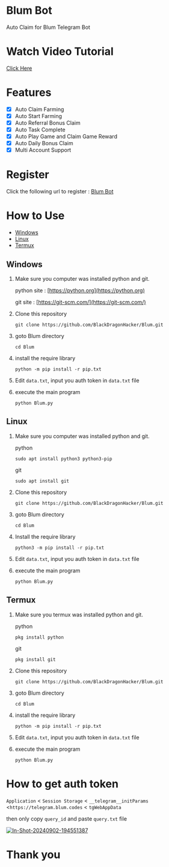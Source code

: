 # Blum Bot

Auto Claim for Blum Telegram Bot

# Watch Video Tutorial
[Click Here](https://youtu.be/SoN_U7EO2XQ)

# Features

- [x] Auto Claim Farming 
- [x] Auto Start Farming
- [x] Auto Referral Bonus Claim
- [x] Auto Task Complete
- [x] Auto Play Game and Claim Game Reward
- [x] Auto Daily Bonus Claim
- [x] Multi Account Support

# Register

Click the following url to register : [Blum Bot](https://t.me/blum/app?startapp=tribe_sftearning_squad-ref_J6mrU1gUyy)

# How to Use
- [Windows](#windows)
- [Linux](#linux)
- [Termux](#termux)
## Windows 

1. Make sure you computer was installed python and git.
   
   python site : [https://python.org](https://python.org)
   
   git site : [https://git-scm.com/](https://git-scm.com/)

2. Clone this repository
   ```shell
   git clone https://github.com/BlackDragonHacker/Blum.git
   ```

3. goto Blum directory
   ```
   cd Blum
   ```

4. install the require library
   ```
   python -m pip install -r pip.txt
   ```

5. Edit `data.txt`, input you auth token in `data.txt` file

6. execute the main program 
   ```
   python Blum.py
   ```

## Linux

1. Make sure you computer was installed python and git.
   
   python
   ```shell
   sudo apt install python3 python3-pip
   ```
   git
   ```shell
   sudo apt install git
   ```

2. Clone this repository
   
   ```shell
   git clone https://github.com/BlackDragonHacker/Blum.git
   ```

3. goto Blum directory

   ```shell
   cd Blum
   ```

4. Install the require library
   
   ```
   python3 -m pip install -r pip.txt
   ```

5. Edit `data.txt`, input you auth token in `data.txt` file

6. execute the main program 
   ```
   python Blum.py
   ```

## Termux

1. Make sure you termux was installed python and git.
   
   python
   ```
   pkg install python
   ```

   git
   ```
   pkg install git
   ```

2. Clone this repository
   ```shell
   git clone https://github.com/BlackDragonHacker/Blum.git
   ```

3. goto Blum directory
   ```
   cd Blum
   ```

4. install the require library
   ```
   python -m pip install -r pip.txt
   ```
5. Edit `data.txt`, input you auth token in `data.txt` file
   
6. execute the main program 
   ```
   python Blum.py
   ```


# How to get auth token

`Application` < `Session Storage` < `__telegram__initParams` <`https://telegram.blum.codes` < `tgWebAppData`

then only copy `query_id` and  paste `query.txt` file

<a href="https://ibb.co/WHM0BZP"><img src="https://i.ibb.co/WHM0BZP/In-Shot-20240902-194551387.jpg" alt="In-Shot-20240902-194551387" border="0"></a>

# Thank you
